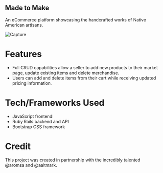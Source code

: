 ## Made to Make


An eCommerce platform showcasing the handcrafted works of Native American artisans.



<img src="https://i.postimg.cc/cLCBZBSK/Screen-Shot-2020-09-22-at-5-04-31-PM.png" alt="Capture" border="0">


# Features
- Full CRUD capabilities allow a seller to add new products to their market page, update existing items and delete merchandise.
- Users can add and delete items from their cart while receiving updated pricing information.

# Tech/Frameworks Used
- JavaScript frontend
- Ruby Rails backend and API
- Bootstrap CSS framework

# Credit
This project was created in partnership with the incredibly talented @aromsa and @aaltmark.